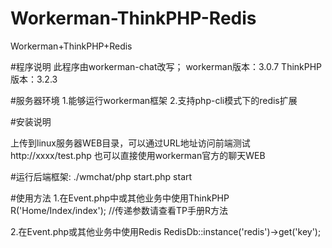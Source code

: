 # Workerman-ThinkPHP-Redis
Workerman+ThinkPHP+Redis

#程序说明
此程序由workerman-chat改写；
workerman版本：3.0.7
ThinkPHP版本：3.2.3

#服务器环境
1.能够运行workerman框架
2.支持php-cli模式下的redis扩展

#安装说明

上传到linux服务器WEB目录，可以通过URL地址访问前端测试
http://xxxx/test.php
也可以直接使用workerman官方的聊天WEB

#运行后端框架:
./wmchat/php start.php start


#使用方法
1.在Event.php中或其他业务中使用ThinkPHP
R('Home/Index/index'); //传递参数请查看TP手册R方法

2.在Event.php或其他业务中使用Redis
RedisDb::instance('redis')->get('key');
